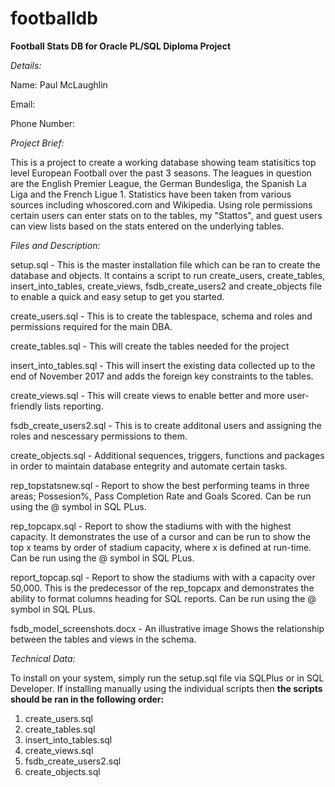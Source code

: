 # footballdb
<b> Football Stats DB for Oracle PL/SQL Diploma Project </b>

<i> Details: </i>

Name: Paul McLaughlin

Email:

Phone Number:


<i> Project Brief: </i>

This is a project to create a working database showing team statisitics top level European Football over the past 3 seasons.  The leagues in question are the English Premier League, the German Bundesliga, the Spanish La Liga and the French Ligue 1.  Statistics have been taken from various sources including whoscored.com and Wikipedia.  Using role permissions certain users can enter stats on to the tables, my "Stattos", and guest users can view lists based on the stats entered on the underlying tables.


<i> Files and Description: </i>

setup.sql - This is the master installation file which can be ran to create the database and objects.  It contains a script to run create_users, create_tables, insert_into_tables, create_views, fsdb_create_users2 and create_objects file to enable a quick and easy setup to get you started.

create_users.sql - This is to create the tablespace, schema and roles and permissions required for the main DBA.

create_tables.sql - This will create the tables needed for the project

insert_into_tables.sql - This will insert the existing data collected up to the end of November 2017 and adds the foreign key constraints to the tables.

create_views.sql - This will create views to enable better and more user-friendly lists reporting.

fsdb_create_users2.sql - This is to create additonal users and assigning the roles and nescessary permissions to them.

create_objects.sql - Additional sequences, triggers, functions and packages in order to maintain database entegrity and automate certain tasks. 

rep_topstatsnew.sql - Report to show the best performing teams in three areas; Possesion%, Pass Completion Rate and Goals Scored.  Can be run using the @ symbol in SQL PLus. 

rep_topcapx.sql - Report to show the stadiums with with the highest capacity.  It demonstrates the use of a cursor and can be run to show the top x teams by order of stadium capacity, where x is defined at run-time.  Can be run using the @ symbol in SQL PLus.

report_topcap.sql - Report to show the stadiums with with a capacity over 50,000.  This is the predecessor of the rep_topcapx and demonstrates the ability to format columns heading for SQL reports.  Can be run using the @ symbol in SQL PLus.

fsdb_model_screenshots.docx - An illustrative image Shows the relationship between the tables and views in the schema.

<i> Technical Data: </i>

To install on your system, simply run the setup.sql file via SQLPlus or in SQL Developer.  If installing manually using the individual scripts then <b> the scripts should be ran in the following order: </b>

1. create_users.sql
2. create_tables.sql
3. insert_into_tables.sql
4. create_views.sql
5. fsdb_create_users2.sql
6. create_objects.sql

